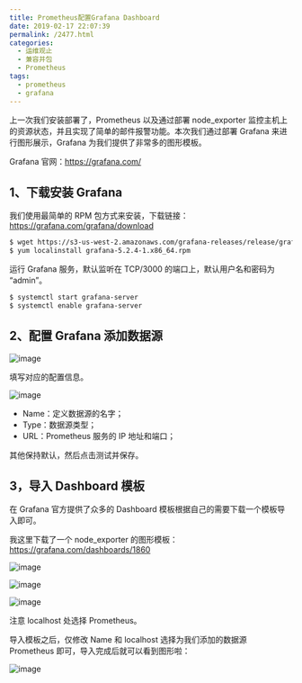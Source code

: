 ```yaml
---
title: Prometheus配置Grafana Dashboard
date: 2019-02-17 22:07:39
permalink: /2477.html
categories:
  - 运维观止
  - 兼容并包
  - Prometheus
tags:
  - prometheus
  - grafana
---
```


上一次我们安装部署了，Prometheus 以及通过部署 node_exporter 监控主机上的资源状态，并且实现了简单的邮件报警功能。本次我们通过部署 Grafana 来进行图形展示，Grafana 为我们提供了非常多的图形模板。



Grafana 官网：https://grafana.com/



## 1、下载安装 Grafana



我们使用最简单的 RPM 包方式来安装，下载链接：https://grafana.com/grafana/download



```sh
$ wget https://s3-us-west-2.amazonaws.com/grafana-releases/release/grafana-5.2.4-1.x86_64.rpm 
$ yum localinstall grafana-5.2.4-1.x86_64.rpm 
```



运行 Grafana 服务，默认监听在 TCP/3000 的端口上，默认用户名和密码为 “admin”。



```sh
$ systemctl start grafana-server
$ systemctl enable grafana-server
```



## 2、配置 Grafana 添加数据源





![image](https://tva2.sinaimg.cn/large/008k1Yt0ly1gryc83c2pvj30qs0kftl8.jpg)





填写对应的配置信息。





![image](https://tva3.sinaimg.cn/large/008k1Yt0ly1gryc89wxdij30ls0bz465.jpg)





- Name：定义数据源的名字；
- Type：数据源类型；
- URL：Prometheus 服务的 IP 地址和端口；



其他保持默认，然后点击测试并保存。



## 3，导入 Dashboard 模板



在 Grafana 官方提供了众多的 Dashboard 模板根据自己的需要下载一个模板导入即可。



我这里下载了一个 node_exporter 的图形模板：https://grafana.com/dashboards/1860

![image](https://tvax4.sinaimg.cn/large/008k1Yt0ly1gryc8fwkedj30i20bxgsl.jpg)







![image](https://tva1.sinaimg.cn/large/008k1Yt0ly1gryc8oemw0j30y50bn7fa.jpg)







![image](https://tva2.sinaimg.cn/large/008k1Yt0ly1gryc8xe8vfj30py0dp7cm.jpg)





注意 localhost 处选择 Prometheus。



导入模板之后，仅修改 Name 和 localhost 选择为我们添加的数据源 Prometheus 即可，导入完成后就可以看到图形啦：





![image](https://tvax3.sinaimg.cn/large/008k1Yt0ly1gryc964lsjj31gf2it1ky.jpg)
